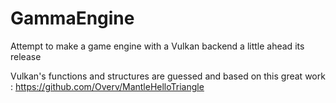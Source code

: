 # GammaEngine
Attempt to make a game engine with a Vulkan backend a little ahead its release

Vulkan's functions and structures are guessed and based on this great work :
https://github.com/Overv/MantleHelloTriangle
